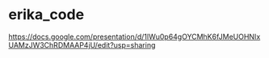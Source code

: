 # erika_code

https://docs.google.com/presentation/d/1lWu0p64gOYCMhK6fJMeUOHNIxUAMzJW3ChRDMAAP4jU/edit?usp=sharing
